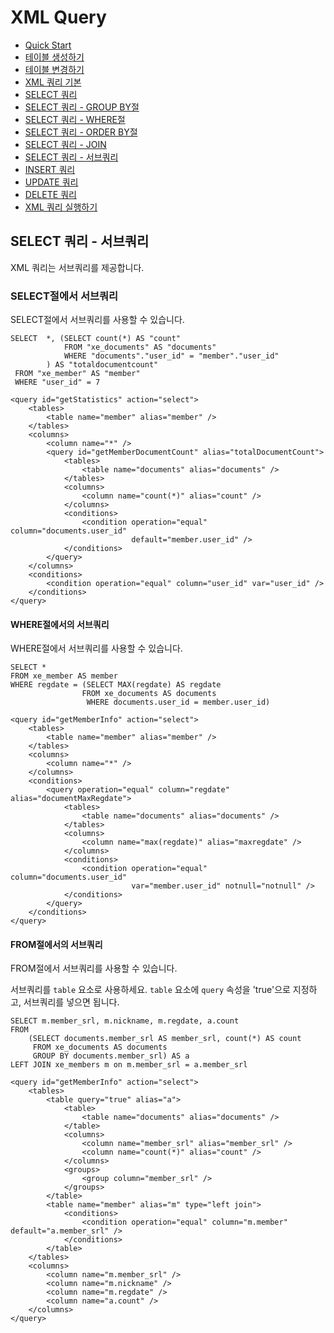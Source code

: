# XML Query

<!-- index start -->

- [Quick Start](/)
- [테이블 생성하기](01_create_schema/)
- [테이블 변경하기](02_alter_schema/)
- [XML 쿼리 기본](03_xml_query/)
- [SELECT 쿼리](04_select_query_basic/)
- [SELECT 쿼리 - GROUP BY절](05_select_query_with_groupby/)
- [SELECT 쿼리 - WHERE절](06_select_query_with_where/)
- [SELECT 쿼리 - ORDER BY절](07_select_query_with_navigation/)
- [SELECT 쿼리 - JOIN](08_select_query_with_join/)
- [SELECT 쿼리 - 서브쿼리](09_select_query_with_subquery/)
- [INSERT 쿼리](10_insert_query/)
- [UPDATE 쿼리](11_update_query/)
- [DELETE 쿼리](12_delete_query/)
- [XML 쿼리 실행하기](13_execute_query/)

<!-- index end -->

## SELECT 쿼리 - 서브쿼리

XML 쿼리는 서브쿼리를 제공합니다.

### SELECT절에서 서브쿼리

SELECT절에서 서브쿼리를 사용할 수 있습니다.

```
SELECT 	*, (SELECT count(*) AS "count" 
			FROM "xe_documents" AS "documents" 
			WHERE "documents"."user_id" = "member"."user_id" 
 		) AS "totaldocumentcount" 
 FROM "xe_member" AS "member" 
 WHERE "user_id" = 7
 ```
 
```
<query id="getStatistics" action="select">
    <tables>
        <table name="member" alias="member" />
    </tables>
    <columns>
        <column name="*" />
        <query id="getMemberDocumentCount" alias="totalDocumentCount">
            <tables>
                <table name="documents" alias="documents" />
            </tables>
            <columns>
                <column name="count(*)" alias="count" />
            </columns>
            <conditions>
                <condition operation="equal" column="documents.user_id"
                           default="member.user_id" />
            </conditions>
        </query>
    </columns>
    <conditions>
        <condition operation="equal" column="user_id" var="user_id" />
    </conditions>
</query>

```

#### WHERE절에서의 서브쿼리

WHERE절에서 서브쿼리를 사용할 수 있습니다.

```
SELECT * 
FROM xe_member AS member 
WHERE regdate = (SELECT MAX(regdate) AS regdate 
				FROM xe_documents AS documents 
				 WHERE documents.user_id = member.user_id) 
```

```
<query id="getMemberInfo" action="select">
    <tables>
        <table name="member" alias="member" />
    </tables>
    <columns>
        <column name="*" />
    </columns>
    <conditions>
        <query operation="equal" column="regdate" alias="documentMaxRegdate">
            <tables>
                <table name="documents" alias="documents" />
            </tables>
            <columns>
                <column name="max(regdate)" alias="maxregdate" />
            </columns>
            <conditions>
                <condition operation="equal" column="documents.user_id"
                           var="member.user_id" notnull="notnull" />
            </conditions>
        </query>
    </conditions>
</query> 
```

#### FROM절에서의 서브쿼리

FROM절에서 서브쿼리를 사용할 수 있습니다.

서브쿼리를 `table` 요소로 사용하세요. `table` 요소에 `query` 속성을 'true'으로 지정하고, 서브쿼리를 넣으면 됩니다.

```
SELECT m.member_srl, m.nickname, m.regdate, a.count 
FROM 
	(SELECT documents.member_srl AS member_srl, count(*) AS count 
	 FROM xe_documents AS documents 
	 GROUP BY documents.member_srl) AS a 
LEFT JOIN xe_members m on m.member_srl = a.member_srl
```

```
<query id="getMemberInfo" action="select">
    <tables>
        <table query="true" alias="a">
            <table>
                <table name="documents" alias="documents" />
            </table>
            <columns>
                <column name="member_srl" alias="member_srl" />
                <column name="count(*)" alias="count" />
            </columns>
            <groups>
                <group column="member_srl" />
            </groups>
        </table>
        <table name="member" alias="m" type="left join">
            <conditions>
                <condition operation="equal" column="m.member" default="a.member_srl" />
            </conditions>
        </table>
    </tables>
    <columns>
        <column name="m.member_srl" />
        <column name="m.nickname" />
        <column name="m.regdate" />
        <column name="a.count" />
    </columns>
</query>
```

